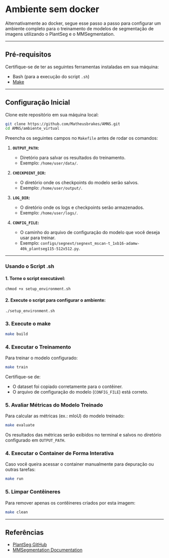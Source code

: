 # Ambiente sem docker

Alternativamente ao docker, segue esse passo a passo para configurar um ambiente completo para o treinamento de modelos de segmentação de imagens utilizando o PlantSeg e o MMSegmentation.

---

## Pré-requisitos

Certifique-se de ter as seguintes ferramentas instaladas em sua máquina:

- Bash (para a execução do script `.sh`)
- [Make](https://www.gnu.org/software/make/)

---

## Configuração Inicial

Clone este repositório em sua máquina local:

```bash
git clone https://github.com/Matheusbrakes/AMNS.git
cd AMNS/ambiente_virtual
```

Preencha os seguintes campos no `Makefile` antes de rodar os comandos:

1. **`OUTPUT_PATH`:** 
   - Diretório para salvar os resultados do treinamento.
   - Exemplo: `/home/user/data/`.

2. **`CHECKPOINT_DIR`:** 
   - O diretório onde os checkpoints do modelo serão salvos.
   - Exemplo: `/home/user/output/`.

3. **`LOG_DIR`:**
   - O diretório onde os logs e checkpoints serão armazenados.
   - Exemplo: `/home/user/logs/`.

4. **`CONFIG_FILE`:**
   - O caminho do arquivo de configuração do modelo que você deseja usar para treinar.
   - Exemplo: `configs/segnext/segnext_mscan-t_1xb16-adamw-40k_plantseg115-512x512.py`.
---


###  Usando o Script .sh


#### 1. Torne o script executável:


```
chmod +x setup_environment.sh
```

#### 2. Execute o script para configurar o ambiente:

```
./setup_environment.sh
```

### 3. Execute o make

```bash
make build
```

### 4. Executar o Treinamento

Para treinar o modelo configurado:

```bash
make train
```

Certifique-se de:
- O dataset foi copiado corretamente para o contêiner.
- O arquivo de configuração do modelo (`CONFIG_FILE`) está correto.

### 5. Avaliar Métricas do Modelo Treinado

Para calcular as métricas (ex.: mIoU) do modelo treinado:

```bash
make evaluate
```

Os resultados das métricas serão exibidos no terminal e salvos no diretório configurado em `OUTPUT_PATH`.

### 4. Executar o Container de Forma Interativa

Caso você queira acessar o container manualmente para depuração ou outras tarefas:

```bash
make run
```

### 5. Limpar Contêineres

Para remover apenas os contêineres criados por esta imagem:

```bash
make clean
```

---

## Referências

- [PlantSeg GitHub](https://github.com/tqwei05/PlantSeg)
- [MMSegmentation Documentation](https://mmsegmentation.readthedocs.io/en/latest/)
